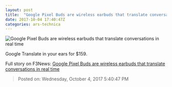 ```yaml
---
layout: post
title:  "Google Pixel Buds are wireless earbuds that translate conversations in real time"
date: 2017-10-04 17:40:47Z
categories: ars-technica
---
```


![Google Pixel Buds are wireless earbuds that translate conversations in real time](https://cdn.arstechnica.net/wp-content/uploads/2017/10/IMG_0383-760x380.jpg)

Google Translate in your ears for $159.


Full story on F3News: [Google Pixel Buds are wireless earbuds that translate conversations in real time](http://www.f3nws.com/n/zsegpC)

> Posted on: Wednesday, October 4, 2017 5:40:47 PM

